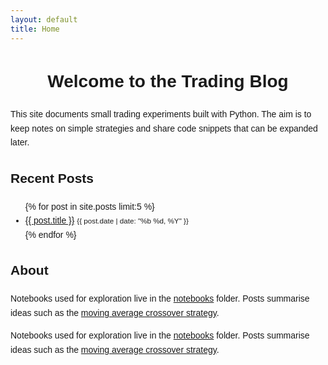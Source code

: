 ```yaml
---
layout: default
title: Home
---
```


<style>
.home {
  max-width: 650px;
  margin: 2rem auto;
  font-family: Arial, sans-serif;
  line-height: 1.6;
}
.home h1 {
  text-align: center;
}
</style>

<div class="home">
  <h1>Welcome to the Trading Blog</h1>
  <p>This site documents small trading experiments built with Python. The aim is to keep notes on simple strategies and share code snippets that can be expanded later.</p>

  <h2>Recent Posts</h2>
  <ul>
    {% for post in site.posts limit:5 %}
      <li><a href="{{ post.url | relative_url }}">{{ post.title }}</a> <small>{{ post.date | date: "%b %d, %Y" }}</small></li>
    {% endfor %}
  </ul>

  <h2>About</h2>

  <p>Notebooks used for exploration live in the <a href="{{ '/notebooks/' | relative_url }}">notebooks</a> folder. Posts summarise ideas such as the <a href="{{ '/2025/06/04/moving-average-crossover.html' | relative_url }}">moving average crossover strategy</a>.</p>
  <p>Notebooks used for exploration live in the <a href="{{ '/notebooks/' | relative_url }}">notebooks</a> folder. Posts summarise ideas such as the <a href="{{ '/2025/06/03/moving-average-crossover.html' | relative_url }}">moving average crossover strategy</a>.</p>

</div>
